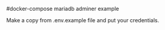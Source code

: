 #docker-compose mariadb adminer example

Make a copy from .env.example file and put your credentials.
